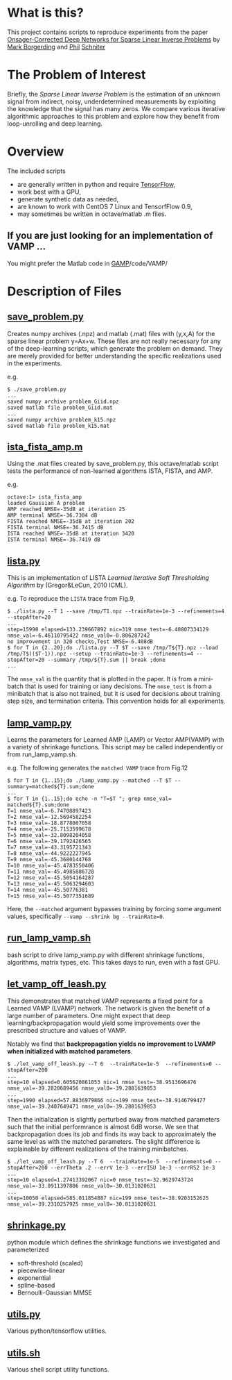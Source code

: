 # What is this?

This project contains scripts to reproduce experiments from the paper
[Onsager-Corrected Deep Networks for Sparse Linear Inverse Problems](https://arxiv.org/pdf/1612.01183)
by 
[Mark Borgerding](mailto://borgerding.7@osu.edu)
and 
[Phil](mailto://schniter.1@osu.edu)
[Schniter](http://www2.ece.ohio-state.edu/~schniter)


# The Problem of Interest

Briefly, the _Sparse Linear Inverse Problem_ is the estimation of an unknown signal from indirect, noisy, underdetermined measurements by exploiting the knowledge that the signal has many zeros.  We compare various iterative algorithmic approaches to this problem and explore how they benefit from loop-unrolling and deep learning.

# Overview

The included scripts 
- are generally written in python and require [TensorFlow](http://www.tensorflow.org),
- work best with a GPU,
- generate synthetic data as needed,
- are known to work with CentOS 7 Linux and TensorfFlow 0.9,
- may sometimes be written in octave/matlab .m files.

##  If you are just looking for an implementation of VAMP ...

You might prefer the Matlab code in [GAMP](https://sourceforge.net/projects/gampmatlab/)/code/VAMP/ 

# Description of Files

## [save_problem.py](save_problem.py) 

Creates numpy archives (.npz) and matlab (.mat) files with (y,x,A) for the sparse linear problem y=Ax+w.
These files are not really necessary for any of the deep-learning scripts, which generate the problem on demand.
They are merely provided for better understanding the specific realizations used in the experiments.

e.g.
```
$ ./save_problem.py 
...
saved numpy archive problem_Giid.npz
saved matlab file problem_Giid.mat
...
saved numpy archive problem_k15.npz
saved matlab file problem_k15.mat
```

## [ista_fista_amp.m](ista_fista_amp.m)

Using the .mat files created by save_problem.py, this octave/matlab script tests the performance of non-learned algorithms ISTA, FISTA, and AMP.

e.g.
```
octave:1> ista_fista_amp
loaded Gaussian A problem
AMP reached NMSE=-35dB at iteration 25
AMP terminal NMSE=-36.7304 dB
FISTA reached NMSE=-35dB at iteration 202
FISTA terminal NMSE=-36.7415 dB
ISTA reached NMSE=-35dB at iteration 3420
ISTA terminal NMSE=-36.7419 dB
```

## [lista.py](lista.py)

This is an implementation of LISTA _Learned Iterative Soft Thresholding Algorithm_ by (Gregor&LeCun, 2010 ICML).

e.g. To reproduce the `LISTA` trace from Fig.9,
```
$ ./lista.py --T 1 --save /tmp/T1.npz --trainRate=1e-3 --refinements=4 --stopAfter=20 
...
step=15990 elapsed=133.239667892 nic=319 nmse_test=-6.40807334129 nmse_val=-6.46110795422 nmse_val0=-0.806287242 
no improvement in 320 checks,Test NMSE=-6.408dB
$ for T in {2..20};do ./lista.py --T $T --save /tmp/T${T}.npz --load /tmp/T$(($T-1)).npz --setup --trainRate=1e-3 --refinements=4 --stopAfter=20 --summary /tmp/${T}.sum || break ;done
...
```
The `nmse_val` is the quantity that is plotted in the paper. It is from a mini-batch that is used for training or iany decisions. The `nmse_test` is from a minibatch that is also not trained, but it _is_ used for decisions about training step size, and termination criteria.  This convention holds for all experiments.

## [lamp_vamp.py](lamp_vamp.py)

Learns the parameters for Learned AMP (LAMP) or Vector AMP(VAMP) with a variety of shrinkage functions.
This script may be called independently or from run_lamp_vamp.sh.

e.g. The following generates the `matched VAMP` trace from Fig.12
```
$ for T in {1..15};do ./lamp_vamp.py --matched --T $T --summary=matched${T}.sum;done
...
$ for T in {1..15};do echo -n "T=$T "; grep nmse_val= matched${T}.sum;done
T=1 nmse_val=-6.74708897423
T=2 nmse_val=-12.5694582254
T=3 nmse_val=-18.8778007058
T=4 nmse_val=-25.7153599678
T=5 nmse_val=-32.8098204058
T=6 nmse_val=-39.1792426565
T=7 nmse_val=-43.3195721343
T=8 nmse_val=-44.9222227945
T=9 nmse_val=-45.3680144768
T=10 nmse_val=-45.4783550406
T=11 nmse_val=-45.4985886728
T=12 nmse_val=-45.5054164287
T=13 nmse_val=-45.5063294603
T=14 nmse_val=-45.50776381
T=15 nmse_val=-45.5077351689
```
Here, the `--matched` argument bypasses training by forcing some argument values, specifically `--vamp --shrink bg --trainRate=0`.

## [run_lamp_vamp.sh](run_lamp_vamp.sh)

bash script to drive lamp_vamp.py with different shrinkage functions, algorithms, matrix types, etc.
This takes days to run, even with a fast GPU.

## [let_vamp_off_leash.py](let_vamp_off_leash.py)

This demonstrates that matched VAMP represents a fixed point for a Learned VAMP (LVAMP) network.
The network is given the benefit of a large number of parameters.
One might expect that deep learning/backpropagation would yield some improvements over the prescribed structure and values of 
VAMP.

Notably we find that **backpropagation yields no improvement to LVAMP when initialized with matched parameters**.
```
$ ./let_vamp_off_leash.py --T 6  --trainRate=1e-5  --refinements=0 --stopAfter=200
...
step=10 elapsed=0.605620861053 nic=1 nmse_test=-38.9513696476 nmse_val=-39.2820689456 nmse_val0=-39.2881639853
...
step=1990 elapsed=57.8836979866 nic=199 nmse_test=-38.9146799477 nmse_val=-39.2407649471 nmse_val0=-39.2881639853 
```

Then the initialization is slightly perturbed away from matched parameters such that the initial performrance is almost 6dB
worse.
We see that backpropagation does its job and finds its way back to
approximately the same level as with the matched parameters.  The slight difference is explainable by different realizations of the training minibatches.
```
$ ./let_vamp_off_leash.py --T 6  --trainRate=1e-5  --refinements=0 --stopAfter=200 --errTheta .2 --errV 1e-3 --errISU 1e-3 --errRS2 1e-3
...
step=10 elapsed=1.27413392067 nic=0 nmse_test=-32.9629743724 nmse_val=-33.0911397806 nmse_val0=-30.0131020631 
...
step=10050 elapsed=585.011854887 nic=199 nmse_test=-38.9203152625 nmse_val=-39.2310257925 nmse_val0=-30.0131020631 

```


## [shrinkage.py](shrinkage.py)

python module which defines the shrinkage functions we investigated and parameterized

- soft-threshold (scaled)
- piecewise-linear 
- exponential
- spline-based
- Bernoulli-Gaussian MMSE

## [utils.py](utils.py)

Various python/tensorflow utilities.

## [utils.sh](utils.sh)

Various shell script utility functions.
